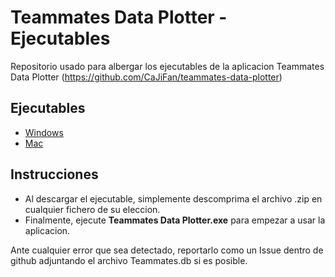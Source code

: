 # Teammates Data Plotter - Ejecutables
Repositorio usado para albergar los ejecutables de la aplicacion Teammates Data Plotter (https://github.com/CaJiFan/teammates-data-plotter)

## Ejecutables
* [Windows]()
* [Mac](https://drive.google.com/drive/folders/1-WF-YpEa9IBF0NYbqKu0FkSskHrQNVLO?usp=sharing)

## Instrucciones
* Al descargar el ejecutable, simplemente descomprima el archivo .zip en cualquier fichero de su eleccion.
* Finalmente, ejecute <b>Teammates Data Plotter.exe</b> para empezar a usar la aplicacion.

Ante cualquier error que sea detectado, reportarlo como un Issue dentro de github adjuntando el archivo Teammates.db si es posible.
